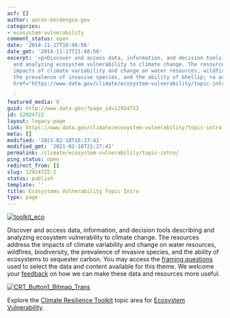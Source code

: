 ```yaml
---
acf: []
author: aaron-bordengsa-gov
categories:
- ecosystem-vulnerability
comment_status: open
date: '2014-11-17T16:48:56'
date_gmt: '2014-11-17T21:48:56'
excerpt: '<p>Discover and access data, information, and decision tools describing
  and analyzing ecosystem vulnerability to climate change. The resources address the
  impacts of climate variability and change on water resources, wildfires, biodiversity,
  the prevalence of invasive species, and the ability of &hellip; <a aria-describedby="post-title-12924722"
  href="https://www.data.gov/climate/ecosystem-vulnerability/topic-intro">Continued</a></p>

  '
featured_media: 0
guid: http://www.data.gov/?page_id=12924722
id: 12924722
layout: legacy-page
link: https://www.data.gov/climate/ecosystem-vulnerability/topic-intro
meta: []
modified: '2021-02-18T16:27:41'
modified_gmt: '2021-02-18T21:27:41'
permalink: /climate/ecosystem-vulnerability/topic-intro/
ping_status: open
redirect_from: []
slug: 12924722-2
status: publish
template: ''
title: Ecosystems Vulnerability Topic Intro
type: page
---
```

[![toolkit_eco](https://s3.amazonaws.com/bsp-ocsit-prod-east-appdata/datagov/wordpress/2014/03/toolkit_eco-300x300.jpg)](https://s3.amazonaws.com/bsp-ocsit-prod-east-appdata/datagov/wordpress/2014/03/toolkit_eco.jpg)


Discover and access data, information, and decision tools describing and analyzing ecosystem vulnerability to climate change. The resources address the impacts of climate variability and change on water resources, wildfires, biodiversity, the prevalence of invasive species, and the ability of ecosystems to sequester carbon. You may access the [framing questions](http://www.data.gov/climate/ecosystem-vulnerability/ecosystem-vulnerability-framing-questions/ "Ecosystem Vulnerability Framing Questions") used to select the data and content available for this theme. We welcome your [feedback](/climate/climate-feedback/) on how we can make these data and resources more useful.



[![CRT_Button1_Bitmap_Trans](https://s3.amazonaws.com/bsp-ocsit-prod-east-appdata/datagov/wordpress/2014/03/CRT_Button1_Bitmap_Trans-300x118.png)](http://toolkit.climate.gov)


Explore the [Climate Resilience Toolkit](http://toolkit.climate.gov) topic area for [Ecosystem Vulnerability](http://toolkit.climate.gov/topics/ecosystem-vulnerability).




